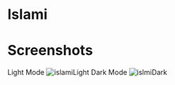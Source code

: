 # Islami
# Screenshots
Light Mode
![islamiLight](https://user-images.githubusercontent.com/86564639/166421790-42591ee9-c551-4a30-8218-cd278df30ef0.png)
Dark Mode
![islmiDark](https://user-images.githubusercontent.com/86564639/166421816-530c6e7a-2c93-4bc6-8db7-dfea1b1de6bf.png)

